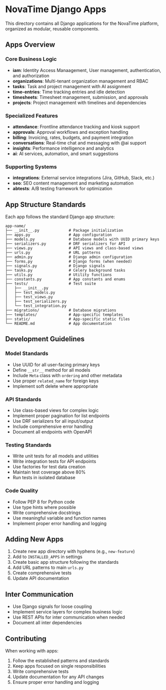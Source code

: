 # NovaTime Django Apps

This directory contains all Django applications for the NovaTime platform, organized as modular, reusable components.

## Apps Overview

### Core Business Logic
- **iam**: Identity Access Manaagement, User management, authentication, and authorization
- **organizations**: Multi-tenant organization management and RBAC
- **tasks**: Task and project management with AI assignment
- **time-entries**: Time tracking entries and idle detection
- **timesheets**: Timesheet management, submission, and approvals
- **projects**: Project management with timelines and dependencies

### Specialized Features
- **attendance**: Frontline attendance tracking and kiosk support
- **approvals**: Approval workflows and exception handling
- **billing**: Invoicing, rates, budgets, and payment integration
- **conversations**: Real-time chat and messaging with @ai support
- **insights**: Performance intelligence and analytics
- **ai**: AI services, automation, and smart suggestions

### Supporting Systems
- **integrations**: External service integrations (Jira, GitHub, Slack, etc.)
- **seo**: SEO content management and marketing automation
- **abtests**: A/B testing framework for optimization

## App Structure Standards

Each app follows the standard Django app structure:

```
app-name/
├── __init__.py             # Package initialization
├── apps.py                 # App configuration
├── models.py               # Database models with UUID primary keys
├── serializers.py          # DRF serializers for API
├── views.py                # API views and class-based views
├── urls.py                 # URL patterns
├── admin.py                # Django admin configuration
├── forms.py                # Django forms (when needed)
├── signals.py              # Django signals
├── tasks.py                # Celery background tasks
├── utils.py                # Utility functions
├── constants.py            # App constants and enums
├── tests/                  # Test suite
│   ├── __init__.py
│   ├── test_models.py
│   ├── test_views.py
│   ├── test_serializers.py
│   └── test_integration.py
├── migrations/             # Database migrations
├── templates/              # App-specific templates
├── static/                 # App-specific static files
└── README.md               # App documentation
```

## Development Guidelines

### Model Standards
- Use UUID for all user-facing primary keys
- Define `__str__` method for all models
- Include `Meta` class with `ordering` and other metadata
- Use proper `related_name` for foreign keys
- Implement soft delete where appropriate

### API Standards
- Use class-based views for complex logic
- Implement proper pagination for list endpoints
- Use DRF serializers for all input/output
- Include comprehensive error handling
- Document all endpoints with OpenAPI

### Testing Standards
- Write unit tests for all models and utilities
- Write integration tests for API endpoints
- Use factories for test data creation
- Maintain test coverage above 80%
- Run tests in isolated database

### Code Quality
- Follow PEP 8 for Python code
- Use type hints where possible
- Write comprehensive docstrings
- Use meaningful variable and function names
- Implement proper error handling and logging

## Adding New Apps

1. Create new app directory with hyphens (e.g., `new-feature`)
2. Add to `INSTALLED_APPS` in settings
3. Create basic app structure following the standards
4. Add URL patterns to main `urls.py`
5. Create comprehensive tests
6. Update API documentation

## Inter Communication

- Use Django signals for loose coupling
- Implement service layers for complex business logic
- Use REST APIs for inter communication when needed
- Document all inter dependencies

## Contributing

When working with apps:
1. Follow the established patterns and standards
2. Keep apps focused on single responsibilities
3. Write comprehensive tests
4. Update documentation for any API changes
5. Ensure proper error handling and logging